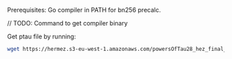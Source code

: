 Prerequisites: Go compiler in PATH for bn256 precalc.


// TODO: Command to get compiler binary


Get ptau file by running:

```sh
wget https://hermez.s3-eu-west-1.amazonaws.com/powersOfTau28_hez_final_21.ptau -O pot21_final.ptau
```
